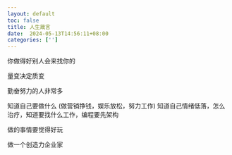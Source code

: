 ```yaml
---
layout: default
toc: false
title: 人生箴言
date:  2024-05-13T14:56:11+08:00
categories: ['']
---
```


你做得好别人会来找你的

量变决定质变

勤奋努力的人非常多

知道自己要做什么 (做营销挣钱，娱乐放松，努力工作)
知道自己情绪低落，怎么治疗，知道要找什么工作，编程要先架构

做的事情要觉得好玩

做一个创造力企业家

